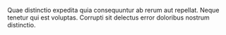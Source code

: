 Quae distinctio expedita quia consequuntur ab rerum aut repellat. Neque tenetur qui est voluptas. Corrupti sit delectus error doloribus nostrum distinctio.